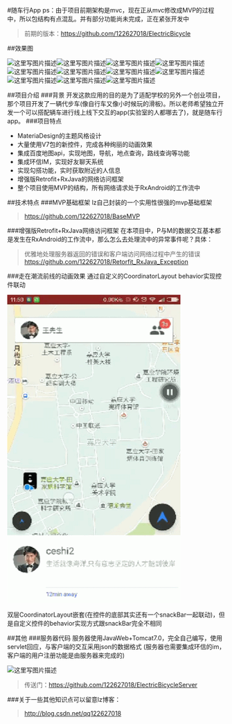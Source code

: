 #随车行App
ps：由于项目前期架构是mvc，现在正从mvc修改成MVP的过程中，所以包结构有点混乱。并有部分功能尚未完成，正在紧张开发中

> 前期的版本：https://github.com/122627018/ElectricBicycle



##效果图

![这里写图片描述](http://img.blog.csdn.net/20160617130323086)![这里写图片描述](http://img.blog.csdn.net/20160617130338466)![这里写图片描述](http://img.blog.csdn.net/20160617130351153)![这里写图片描述](http://img.blog.csdn.net/20160617130417497)![这里写图片描述](http://img.blog.csdn.net/20160617130630076)![这里写图片描述](http://img.blog.csdn.net/20160617130432212)![这里写图片描述](http://img.blog.csdn.net/20160617130448119)![这里写图片描述](http://img.blog.csdn.net/20160617130454622)![这里写图片描述](http://img.blog.csdn.net/20160617130508701)![这里写图片描述](http://img.blog.csdn.net/20160617130515888)![这里写图片描述](http://img.blog.csdn.net/20160617130522041)

##项目介绍
###背景
开发这款应用的目的是为了适配学校的另外一个创业项目，那个项目开发了一辆代步车(像自行车又像小时候玩的滑板)。所以老师希望独立开发一个可以搭配辆车进行线上线下交互的app(实验室的人都哪去了)，就是随车行app。
###项目特点
 - MateriaDesign的主题风格设计
 - 大量使用V7包的新控件，完成各种绚丽的动画效果
 - 集成百度地图api，实现地图，导航，地点查询，路线查询等功能
 - 集成环信IM，实现好友聊天系统
 - 实现勾搭功能，实时获取附近的人信息
 - 增强版Retrofit+RxJava的网络访问框架
 - 整个项目使用MVP的结构，所有网络请求处于RxAndroid的工作流中



##技术特点
###MVP基础框架
lz自己封装的一个实用性很强的mvp基础框架
> https://github.com/122627018/BaseMVP

###增强版Retrofit+RxJava网络访问框架
在本项目中，P与M的数据交互基本都是发生在RxAndroid的工作流中，那么怎么去处理流中的异常事件呢？具体：
> 优雅地处理服务器返回的错误和客户端访问网络过程中产生的错误
> https://github.com/122627018/Retorfit_RxJava_Exception

###走在潮流前线的动画效果
通过自定义的CoordinatorLayout behavior实现控件联动



![alt text](https://github.com/122627018/ASElectricBicycle/blob/master/demo1.gif)

双层CoordinatorLayout嵌套(在控件的底部其实还有一个snackBar一起联动)，但是自定义控件的behavior实现方式跟snackBar完全不相同


##其他
###服务器代码
服务器使用JavaWeb+Tomcat7.0，完全自己编写，使用servlet回应，与客户端的交互采用json的数据格式
(服务器也需要集成环信的im，客户端的用户注册功能是由服务器来完成的)

![这里写图片描述](http://img.blog.csdn.net/20160617111507607)

> 传送门：https://github.com/122627018/ElectricBicycleServer

###关于一些其他知识点可以留意lz博客：

> http://blog.csdn.net/qq122627018





